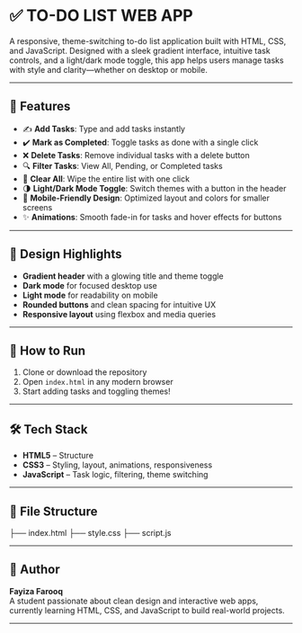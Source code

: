 # ✅ TO-DO LIST WEB APP

A responsive, theme-switching to-do list application built with HTML, CSS, and JavaScript. Designed with a sleek gradient interface, intuitive task controls, and a light/dark mode toggle, this app helps users manage tasks with style and clarity—whether on desktop or mobile.

---

## 🌟 Features

- ✍️ **Add Tasks**: Type and add tasks instantly
- ✔️ **Mark as Completed**: Toggle tasks as done with a single click
- ❌ **Delete Tasks**: Remove individual tasks with a delete button
- 🔍 **Filter Tasks**: View All, Pending, or Completed tasks
- 🧹 **Clear All**: Wipe the entire list with one click
- 🌗 **Light/Dark Mode Toggle**: Switch themes with a button in the header
- 📱 **Mobile-Friendly Design**: Optimized layout and colors for smaller screens
- ✨ **Animations**: Smooth fade-in for tasks and hover effects for buttons

---

## 🎨 Design Highlights

- **Gradient header** with a glowing title and theme toggle
- **Dark mode** for focused desktop use
- **Light mode** for readability on mobile
- **Rounded buttons** and clean spacing for intuitive UX
- **Responsive layout** using flexbox and media queries

---

## 🚀 How to Run

1. Clone or download the repository
2. Open `index.html` in any modern browser
3. Start adding tasks and toggling themes!

---

## 🛠️ Tech Stack

- **HTML5** – Structure
- **CSS3** – Styling, layout, animations, responsiveness
- **JavaScript** – Task logic, filtering, theme switching

---

## 📁 File Structure
├── index.html ├── style.css ├── script.js

---

## 🙋 Author

**Fayiza Farooq**  
A student passionate about clean design and interactive web apps, currently learning HTML, CSS, and JavaScript to build real-world projects.

---
